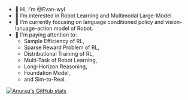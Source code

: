 - 👋 Hi, I’m @Evan-wyl
- 👀 I’m interested in Robot Learning and Multimodal Large-Model.
- 🌱 I'm currently focusing on language conditioned policy and vision-lanuage-action model of Robot.
- 🍁 I'm paying attention to:
  - Sample Efficiency of RL,
  - Sparse Reward Problem of RL,
  - Distributional Training of RL,
  - Multi-Task of Robot Learning,
  - Long-Horizon Reasoning,
  - Foundation Model,
  - and Sim-to-Real.
 
[![Anurag's GitHub stats](https://github-readme-stats.vercel.app/api?username=Evan-wyl)](https://github.com/Evan-wyl/github-readme-stats)
 
<!---
Evan-wyl/Evan-wyl is a ✨ special ✨ repository because its `README.md` (this file) appears on your GitHub profile.
You can click the Preview link to take a look at your changes.
--->
